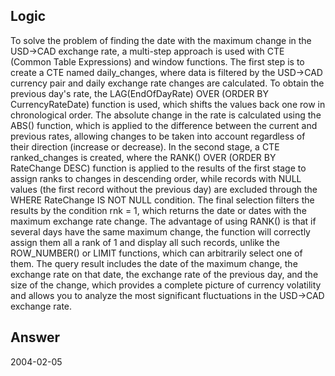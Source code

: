 ## Logic

To solve the problem of finding the date with the maximum change in the USD→CAD exchange rate, a multi-step approach is used with CTE (Common Table Expressions) and window functions. The first step is to create a CTE named daily_changes, where data is filtered by the USD→CAD currency pair and daily exchange rate changes are calculated. To obtain the previous day's rate, the LAG(EndOfDayRate) OVER (ORDER BY CurrencyRateDate) function is used, which shifts the values back one row in chronological order. The absolute change in the rate is calculated using the ABS() function, which is applied to the difference between the current and previous rates, allowing changes to be taken into account regardless of their direction (increase or decrease). In the second stage, a CTE ranked_changes is created, where the RANK() OVER (ORDER BY RateChange DESC) function is applied to the results of the first stage to assign ranks to changes in descending order, while records with NULL values (the first record without the previous day) are excluded through the WHERE RateChange IS NOT NULL condition. The final selection filters the results by the condition rnk = 1, which returns the date or dates with the maximum exchange rate change. The advantage of using RANK() is that if several days have the same maximum change, the function will correctly assign them all a rank of 1 and display all such records, unlike the ROW_NUMBER() or LIMIT functions, which can arbitrarily select one of them. The query result includes the date of the maximum change, the exchange rate on that date, the exchange rate of the previous day, and the size of the change, which provides a complete picture of currency volatility and allows you to analyze the most significant fluctuations in the USD→CAD exchange rate.

## Answer

2004-02-05 